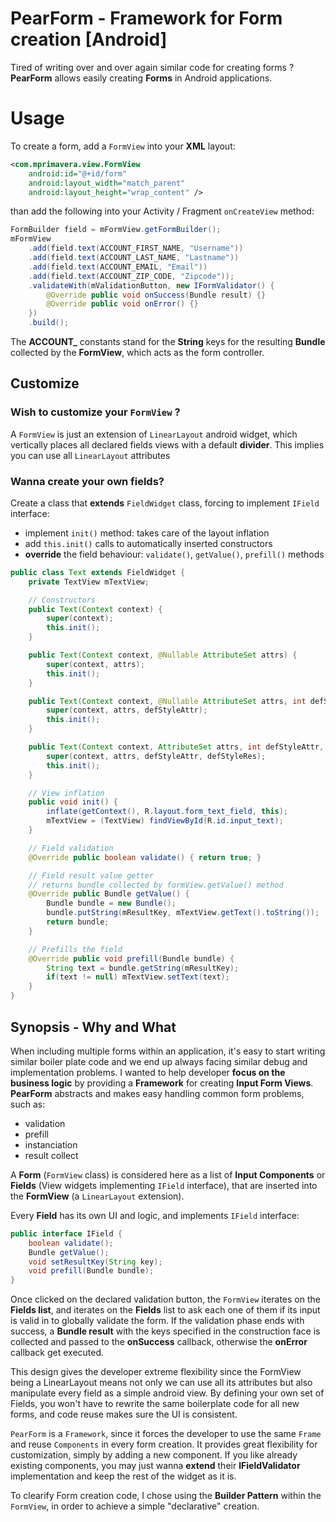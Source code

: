 # PearForm - Framework for Form creation [Android]
Tired of writing over and over again similar code for creating forms ?
**PearForm** allows easily creating **Forms** in Android applications.

# Usage
To create a form, add a `FormView` into your **XML** layout:

```xml
<com.mprimavera.view.FormView
    android:id="@+id/form"
    android:layout_width="match_parent"
    android:layout_height="wrap_content" />
```

than add the following into your Activity / Fragment `onCreateView` method:

```java
FormBuilder field = mFormView.getFormBuilder();
mFormView
    .add(field.text(ACCOUNT_FIRST_NAME, "Username"))
    .add(field.text(ACCOUNT_LAST_NAME, "Lastname"))
    .add(field.text(ACCOUNT_EMAIL, "Email"))
    .add(field.text(ACCOUNT_ZIP_CODE, "Zipcode"));
    .validateWith(mValidationButton, new IFormValidator() {
        @Override public void onSuccess(Bundle result) {}
        @Override public void onError() {}
    })
    .build();
```

The **ACCOUNT_** constants stand for the **String** keys for the resulting **Bundle** collected by the **FormView**, which acts as the form controller.

## Customize
### Wish to customize your `FormView` ?
A `FormView` is just an extension of `LinearLayout` android widget, which vertically places all declared fields views with a default **divider**.
This implies you can use all `LinearLayout` attributes

### Wanna create your own fields?
Create a class that **extends** `FieldWidget` class, forcing to implement `IField` interface:
- implement `init()` method: takes care of the layout inflation
- add `this.init()` calls to automatically inserted constructors
- **override** the field behaviour: `validate()`, `getValue()`, `prefill()` methods

```java
public class Text extends FieldWidget {
    private TextView mTextView;

    // Constructors
    public Text(Context context) {
        super(context);
        this.init();
    }

    public Text(Context context, @Nullable AttributeSet attrs) {
        super(context, attrs);
        this.init();
    }

    public Text(Context context, @Nullable AttributeSet attrs, int defStyleAttr) {
        super(context, attrs, defStyleAttr);
        this.init();
    }

    public Text(Context context, AttributeSet attrs, int defStyleAttr, int defStyleRes) {
        super(context, attrs, defStyleAttr, defStyleRes);
        this.init();
    }

    // View inflation
    public void init() {
        inflate(getContext(), R.layout.form_text_field, this);
        mTextView = (TextView) findViewById(R.id.input_text);
    }

    // Field validation
    @Override public boolean validate() { return true; }

    // Field result value getter
    // returns bundle collected by formView.getValue() method
    @Override public Bundle getValue() {
        Bundle bundle = new Bundle();
        bundle.putString(mResultKey, mTextView.getText().toString());
        return bundle;
    }

    // Prefills the field
    @Override public void prefill(Bundle bundle) {
        String text = bundle.getString(mResultKey);
        if(text != null) mTextView.setText(text);
    }
}
```

## Synopsis - Why and What
When including multiple forms within an application, it's easy to start writing similar boiler plate code and we end up always facing similar debug and implementation problems.
I wanted to help developer **focus on the business logic** by providing a **Framework** for creating **Input Form Views**.  
**PearForm** abstracts and makes easy handling common form problems, such as:
- validation
- prefill
- instanciation
- result collect

A **Form** (`FormView` class) is considered here as a list of **Input Components** or **Fields** (View widgets implementing `IField` interface), that are inserted into the **FormView** (a `LinearLayout` extension).

Every **Field** has its own UI and logic, and implements `IField` interface:

```java
public interface IField {
    boolean validate();
    Bundle getValue();
    void setResultKey(String key);
    void prefill(Bundle bundle);
}
```

Once clicked on the declared validation button, the `FormView` iterates on the **Fields list**, and 
iterates on the **Fields** list to ask each one of them if its input is valid in to globally validate the form.
If the validation phase ends with success, a **Bundle result** with the keys specified in the construction face is collected and passed to the **onSuccess** callback, otherwise the **onError** callback get executed.

This design gives the developer extreme flexibility since the FormView being a LinearLayout means not only we can use all its attributes but also manipulate every field as a simple android view. By defining your own set of Fields, you won't have to rewrite the same boilerplate code for all new forms, and code reuse makes sure the UI is consistent.

`PearForm` is a `Framework`, since it forces the developer to use the same `Frame` and reuse `Components` in every form creation. It provides great flexibility for customization, simply by adding a new component.
If you like already existing components, you may just wanna **extend** their **IFieldValidator** implementation and keep the rest of the widget as it is.

To clearify Form creation code, I chose using the **Builder Pattern** within the `FormView`, in order to achieve a simple "declarative" creation.
